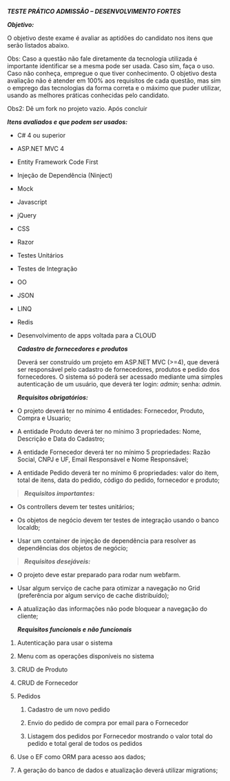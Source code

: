 ***TESTE PRÁTICO ADMISSÃO – DESENVOLVIMENTO FORTES***

***Objetivo:***

O objetivo deste exame é avaliar as aptidões do candidato nos itens que serão listados abaixo.

Obs: Caso a questão não fale diretamente da tecnologia utilizada é importante identificar se a mesma pode ser usada. Caso sim, faça o uso. Caso não conheça, empregue o que tiver conhecimento. O objetivo desta avaliação não é atender em 100% aos requisitos de cada questão, mas sim o emprego das tecnologias da forma correta e o máximo que puder utilizar, usando as melhores práticas conhecidas pelo candidato.

Obs2: Dê um fork no projeto vazio. Após concluir

***Itens avaliados e que podem ser usados:***

-   C\# 4 ou superior

-   ASP.NET MVC 4

-   Entity Framework Code First

-   Injeção de Dependência (Ninject)

-   Mock

-   Javascript

-   jQuery

-   CSS

-   Razor

-   Testes Unitários

-   Testes de Integração

-   OO

-   JSON

-   LINQ

-   Redis

-   Desenvolvimento de apps voltada para a CLOUD

    ***Cadastro de fornecedores e produtos***

    Deverá ser construído um projeto em ASP.NET MVC (&gt;=4), que deverá ser responsável pelo cadastro de fornecedores, produtos e pedido dos fornecedores. O sistema só poderá ser acessado mediante uma simples autenticação de um usuário, que deverá ter login: *admin*; senha: *admin.*

    ***Requisitos obrigatórios:***

<!-- -->

-   O projeto deverá ter no mínimo 4 entidades: Fornecedor, Produto, Compra e Usuario;

-   A entidade Produto deverá ter no mínimo 3 propriedades: Nome, Descrição e Data do Cadastro;

-   A entidade Fornecedor deverá ter no mínimo 5 propriedades: Razão Social, CNPJ e UF, Email Responsável e Nome Responsável;

-   A entidade Pedido deverá ter no mínimo 6 propriedades: valor do item, total de itens, data do pedido, código do pedido, fornecedor e produto;

> ***Requisitos importantes:***

-   Os controllers devem ter testes unitários;

-   Os objetos de negócio devem ter testes de integração usando o banco localdb;

-   Usar um container de injeção de dependência para resolver as dependências dos objetos de negócio;

> ***Requisitos desejáveis:***

-   O projeto deve estar preparado para rodar num webfarm.

-   Usar algum serviço de cache para otimizar a navegação no Grid (preferência por algum serviço de cache distribuído);

-   A atualização das informações não pode bloquear a navegação do cliente;

    ***Requisitos funcionais e não funcionais***

1.  Autenticação para usar o sistema

2.  Menu com as operações disponíveis no sistema

3.  CRUD de Produto

4.  CRUD de Fornecedor

5.  Pedidos

    1.  Cadastro de um novo pedido

    2.  Envio do pedido de compra por email para o Fornecedor

    3.  Listagem dos pedidos por Fornecedor mostrando o valor total do pedido e total geral de todos os pedidos

6.  Use o EF como ORM para acesso aos dados;

7.  A geração do banco de dados e atualização deverá utilizar migrations;
